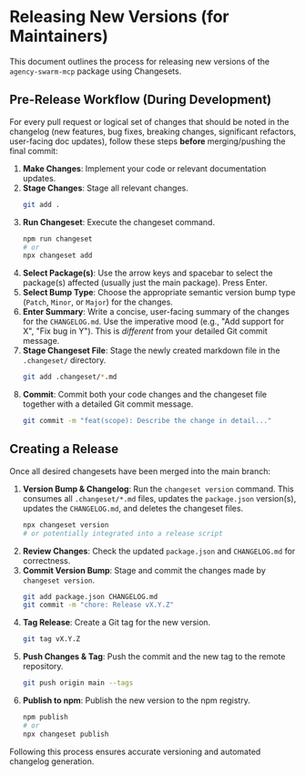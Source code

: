 # Releasing New Versions (for Maintainers)

This document outlines the process for releasing new versions of the `agency-swarm-mcp` package using Changesets.

## Pre-Release Workflow (During Development)

For every pull request or logical set of changes that should be noted in the changelog (new features, bug fixes, breaking changes, significant refactors, user-facing doc updates), follow these steps **before** merging/pushing the final commit:

1.  **Make Changes**: Implement your code or relevant documentation updates.
2.  **Stage Changes**: Stage all relevant changes.
    ```bash
    git add .
    ```
3.  **Run Changeset**: Execute the changeset command.
    ```bash
    npm run changeset
    # or
    npx changeset add
    ```
4.  **Select Package(s)**: Use the arrow keys and spacebar to select the package(s) affected (usually just the main package). Press Enter.
5.  **Select Bump Type**: Choose the appropriate semantic version bump type (`Patch`, `Minor`, or `Major`) for the changes.
6.  **Enter Summary**: Write a concise, user-facing summary of the changes for the `CHANGELOG.md`. Use the imperative mood (e.g., "Add support for X", "Fix bug in Y"). This is *different* from your detailed Git commit message.
7.  **Stage Changeset File**: Stage the newly created markdown file in the `.changeset/` directory.
    ```bash
    git add .changeset/*.md
    ```
8.  **Commit**: Commit both your code changes and the changeset file together with a detailed Git commit message.
    ```bash
    git commit -m "feat(scope): Describe the change in detail..."
    ```

## Creating a Release

Once all desired changesets have been merged into the main branch:

1.  **Version Bump & Changelog**: Run the `changeset version` command. This consumes all `.changeset/*.md` files, updates the `package.json` version(s), updates the `CHANGELOG.md`, and deletes the changeset files.
    ```bash
    npx changeset version
    # or potentially integrated into a release script
    ```
2.  **Review Changes**: Check the updated `package.json` and `CHANGELOG.md` for correctness.
3.  **Commit Version Bump**: Stage and commit the changes made by `changeset version`.
    ```bash
    git add package.json CHANGELOG.md
    git commit -m "chore: Release vX.Y.Z" 
    ```
4.  **Tag Release**: Create a Git tag for the new version.
    ```bash
    git tag vX.Y.Z
    ```
5.  **Push Changes & Tag**: Push the commit and the new tag to the remote repository.
    ```bash
    git push origin main --tags
    ```
6.  **Publish to npm**: Publish the new version to the npm registry.
    ```bash
    npm publish
    # or
    npx changeset publish 
    ```

Following this process ensures accurate versioning and automated changelog generation. 